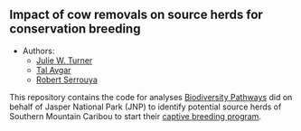 
## Impact of cow removals on source herds for conservation breeding

- Authors:
  - [Julie W. Turner](https://wildlifescience.ca/team/julie-turner/)
  - [Tal Avgar](https://wildlifescience.ca/team/tal-avgar/)
  - [Robert
    Serrouya](https://wildlifescience.ca/team/dr-robert-serrouya/)

This repository contains the code for analyses [Biodiversity
Pathways](https://biodiversitypathways.ca) did on behalf of Jasper
National Park (JNP) to identify potential source herds of Southern
Mountain Caribou to start their [captive breeding
program](https://parks.canada.ca/pn-np/ab/jasper/nature/conservation/~/~/link.aspx?_id=89F41E60EC4E435FB1FAC2437EC82855&_z=z).

